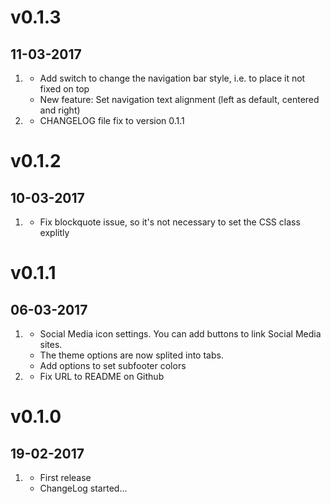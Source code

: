 # v0.1.3
## 11-03-2017

1. [](#new)
    * Add switch to change the navigation bar style, i.e. to place it not fixed on top
    * New feature: Set navigation text alignment (left as default, centered and right)
2. [](#bugfix)
    * CHANGELOG file fix to version 0.1.1
    

# v0.1.2
## 10-03-2017
    
1. [](#bugfix)
    * Fix blockquote issue, so it's not necessary to set the CSS class explitly

# v0.1.1
## 06-03-2017

1. [](#new)
    * Social Media icon settings. You can add buttons to link Social Media sites.  
    * The theme options are now splited into tabs.
    * Add options to set subfooter colors
2. [](#bugfix)
    * Fix URL to README on Github
    
# v0.1.0
##  19-02-2017

1. [](#new)
    * First release
    * ChangeLog started...
